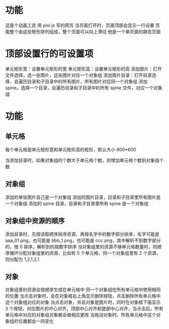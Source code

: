 # 功能

这是个动画工具
用 pixi js 写的网页
当页面打开时，页面顶部会显示一行设置
页面整个由这些矩形排列组成，整个页面可以向上滑动
他是一个单页面的静态页面

# 顶部设置行的可设置项

单元矩形宽：设置单元矩形的宽
单元矩形高：设置单元矩形的高
添加图片：打开文件选择，选一张图片，这张图片对应一个对象组
添加图片目录：打开目录选择，会遍历目录和子目录中的所有图片，所有图片对应同一个对象组
添加 spine。选择一个目录，会遍历目录和子目录中的所有 spine 文件，对应一个对象组

# 功能

## 单元格

每个单元格是单元矩形宽和单元矩形高的矩形，默认大小 600\*600

当添加目录时，如果对象组的个数大于单元格个数，则增加单元格个数到对象组个数

## 对象组

添加的单张图片自己是一个对象组
添加的图片目录，目录和子目录里所有图片是一个对象组
添加的 spine 目录，目录和子目录里所有 spine 是一个对象组

## 对象组中资源的顺序

添加目录时，先按读取顺序排序资源，再按名字中的数字部分排序，名字可能是 aaa_01.png，也可能是 bbb_1.png，也可能是 ccc.png，其中解析不到数字部分的，按 0 排序，解析到的按数字排序
当对象组里的资源不够单元格数量时，则顺序循环分配对象组里的资源，比如有 5 个单元格，同一个对象组里有 2 个资源，则分配为 1,2,1,2,1

## 对象

对象组里的资源会按顺序生成在单元格中
同一个对象组在所有单元格中使用相同的位置
当点击对象时，会在对象框右上角显示删除按钮，点击删除所有单元格中这个对象组对应的对象
当点击对象，并且对象是图片时，同时在对象框下面显示 3 个按钮，对应图片的中心对齐，顶部中心对齐和底部中心对齐，当点击后，所有单元格中对应的对象组对象都会做相应更改
当拖动对象时，所有单元格中这个对象组的位置都会一同变化

